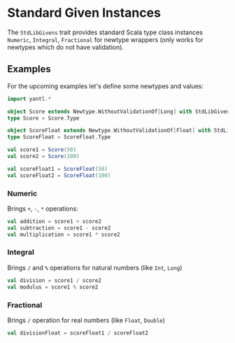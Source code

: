 # Standard Given Instances

The `StdLibGivens` trait provides standard Scala type class instances `Numeric`, `Integral`, `Fractional`
for newtype wrappers (only works for newtypes which do not have validation).

## Examples

For the upcoming examples let's define some newtypes and values:
```scala mdoc
import yantl.*

object Score extends Newtype.WithoutValidationOf[Long] with StdLibGivens with math.Integral.ExtraImplicits
type Score = Score.Type

object ScoreFloat extends Newtype.WithoutValidationOf[Float] with StdLibGivens with math.Fractional.ExtraImplicits
type ScoreFloat = ScoreFloat.Type

val score1 = Score(50)
val score2 = Score(100)

val scoreFloat1 = ScoreFloat(50)
val scoreFloat2 = ScoreFloat(100)
```

### Numeric

Brings `+`, `-`, `*` operations:

```scala mdoc
val addition = score1 + score2
val subtraction = score1 - score2
val multiplication = score1 * score2
```

### Integral

Brings `/` and `%` operations for natural numbers (like `Int`, `Long`)

```scala mdoc
val division = score1 / score2
val modulus = score1 % score2
```

### Fractional

Brings `/` operation for real numbers (like `Float`, `Double`)

```scala mdoc
val divisionFloat = scoreFloat1 / scoreFloat2
```




